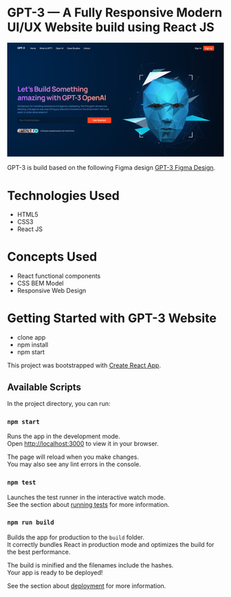 # GPT-3 — A Fully Responsive Modern UI/UX Website build using React JS 

![Screenshot of GPT-3](https://github.com/IamAravindKumar/GPT-3/blob/master/src/assets/banner_image.png "Screenshot of GPT-3")

GPT-3 is build based on the following Figma design [GPT-3 Figma Design](https://www.figma.com/file/lz9lLpFHMxHm2odnwM3R0z/gpt3?node-id=0%3A15).

# Technologies Used
- HTML5
- CSS3
- React JS      

# Concepts Used
- React functional components
- CSS BEM Model
- Responsive Web Design  

# Getting Started with GPT-3 Website
- clone app
- npm install
- npm start

This project was bootstrapped with [Create React App](https://github.com/facebook/create-react-app).

## Available Scripts

In the project directory, you can run:

### `npm start`

Runs the app in the development mode.\
Open [http://localhost:3000](http://localhost:3000) to view it in your browser.

The page will reload when you make changes.\
You may also see any lint errors in the console.

### `npm test`

Launches the test runner in the interactive watch mode.\
See the section about [running tests](https://facebook.github.io/create-react-app/docs/running-tests) for more information.

### `npm run build`

Builds the app for production to the `build` folder.\
It correctly bundles React in production mode and optimizes the build for the best performance.

The build is minified and the filenames include the hashes.\
Your app is ready to be deployed!

See the section about [deployment](https://facebook.github.io/create-react-app/docs/deployment) for more information.

